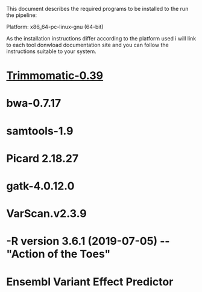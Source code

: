 This document describes the required programs to be installed to the run the pipeline:

Platform: x86_64-pc-linux-gnu (64-bit)

As the installation instructions differ according to the platform used i will link to each tool donwload documentation site and you can
follow the instructions suitable to your system.

# [Trimmomatic-0.39](http://www.usadellab.org/cms/?page=trimmomatic)

# bwa-0.7.17

# samtools-1.9

# Picard 2.18.27

# gatk-4.0.12.0

# VarScan.v2.3.9

# -R version 3.6.1 (2019-07-05) -- "Action of the Toes"

# Ensembl Variant Effect Predictor 
